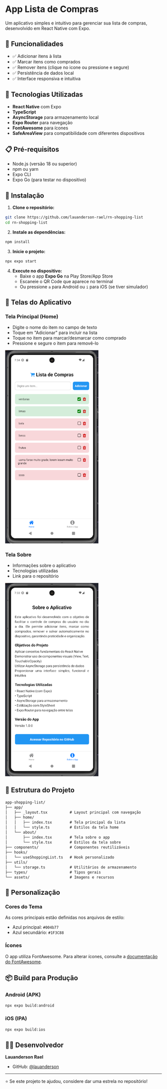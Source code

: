 # App Lista de Compras

Um aplicativo simples e intuitivo para gerenciar sua lista de compras, desenvolvido em React Native com Expo.

## 📱 Funcionalidades

- ✅ Adicionar itens à lista
- ✅ Marcar itens como comprados
- ✅ Remover itens (clique no icone ou pressione e segure)
- ✅ Persistência de dados local
- ✅ Interface responsiva e intuitiva

## 🚀 Tecnologias Utilizadas

- **React Native** com Expo
- **TypeScript**
- **AsyncStorage** para armazenamento local
- **Expo Router** para navegação
- **FontAwesome** para ícones
- **SafeAreaView** para compatibilidade com diferentes dispositivos

## 📋 Pré-requisitos

- Node.js (versão 18 ou superior)
- npm ou yarn
- Expo CLI
- Expo Go (para testar no dispositivo)

## 🔧 Instalação

1. **Clone o repositório:**

```bash
git clone https://github.com/lauanderson-rael/rn-shopping-list
cd rn-shopping-list
```

2. **Instale as dependências:**

```bash
npm install
```

3. **Inicie o projeto:**

```bash
npx expo start
```

4. **Execute no dispositivo:**
   - Baixe o app **Expo Go** na Play Store/App Store
   - Escaneie o QR Code que aparece no terminal
   - Ou pressione `a` para Android ou `i` para iOS (se tiver simulador)

## 📱 Telas do Aplicativo

### Tela Principal (Home)

- Digite o nome do item no campo de texto
- Toque em "Adicionar" para incluir na lista
- Toque no item para marcar/desmarcar como comprado
- Pressione e segure o item para removê-lo

<img src="./screenshots/home.png" alt="Tela Home" width="300">

### Tela Sobre

- Informações sobre o aplicativo
- Tecnologias utilizadas
- Link para o repositório

<img src="./screenshots/about.png" alt="Tela Sobre" width="300">

## 📁 Estrutura do Projeto

```
app-shopping-list/
├── app/
│   ├── _layout.tsx          # Layout principal com navegação
│   ├── home/
│   │   ├── index.tsx        # Tela principal da lista
│   │   └── style.ts         # Estilos da tela home
│   └── about/
│       ├── index.tsx        # Tela sobre o app
│       └── style.tsx        # Estilos da tela sobre
├── components/              # Componentes reutilizáveis
├── hooks/
│   └── useShoppingList.ts   # Hook personalizado
├── utils/
│   └── storage.ts           # Utilitários de armazenamento
├── types/                   # Tipos gerais
└── assets/                  # Imagens e recursos
```

## 🎨 Personalização

### Cores do Tema

As cores principais estão definidas nos arquivos de estilo:

- Azul principal: `#004b77`
- Azul secundário: `#1F3C88`

### Ícones

O app utiliza FontAwesome. Para alterar ícones, consulte a [documentação do FontAwesome](https://fontawesome.com/icons).

## 📦 Build para Produção

### Android (APK)

```bash
npx expo build:android
```

### iOS (IPA)

```bash
npx expo build:ios
```

## 👨‍💻 Desenvolvedor

**Lauanderson Rael**

- GitHub: [@lauanderson](https://github.com/lauanderson-rael)

---

⭐ Se este projeto te ajudou, considere dar uma estrela no repositório!
